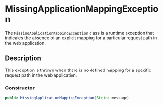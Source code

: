# MissingApplicationMappingException

The `MissingApplicationMappingException` class is a runtime exception that indicates the absence of an explicit mapping for a particular request path in the web application.

## Description
This exception is thrown when there is no defined mapping for a specific request path in the web application.

### Constructor
```java
public MissingApplicationMappingException(String message)